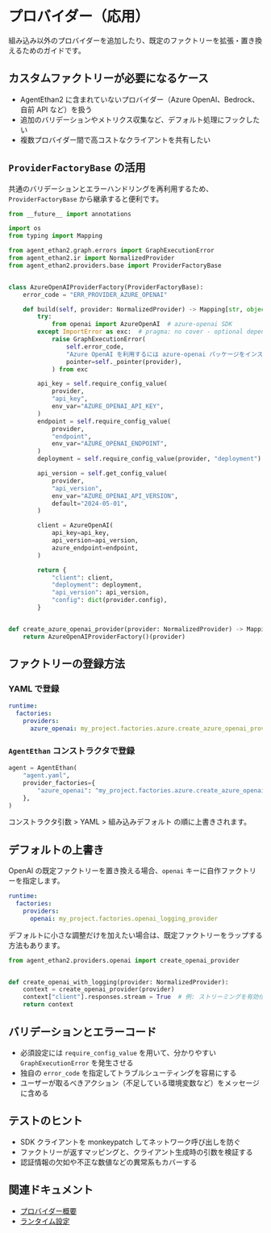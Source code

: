 # プロバイダー（応用）

組み込み以外のプロバイダーを追加したり、既定のファクトリーを拡張・置き換えるためのガイドです。

## カスタムファクトリーが必要になるケース

- AgentEthan2 に含まれていないプロバイダー（Azure OpenAI、Bedrock、自前 API など）を扱う
- 追加のバリデーションやメトリクス収集など、デフォルト処理にフックしたい
- 複数プロバイダー間で高コストなクライアントを共有したい

## `ProviderFactoryBase` の活用

共通のバリデーションとエラーハンドリングを再利用するため、`ProviderFactoryBase` から継承すると便利です。

```python
from __future__ import annotations

import os
from typing import Mapping

from agent_ethan2.graph.errors import GraphExecutionError
from agent_ethan2.ir import NormalizedProvider
from agent_ethan2.providers.base import ProviderFactoryBase


class AzureOpenAIProviderFactory(ProviderFactoryBase):
    error_code = "ERR_PROVIDER_AZURE_OPENAI"

    def build(self, provider: NormalizedProvider) -> Mapping[str, object]:
        try:
            from openai import AzureOpenAI  # azure-openai SDK
        except ImportError as exc:  # pragma: no cover - optional dependency
            raise GraphExecutionError(
                self.error_code,
                "Azure OpenAI を利用するには azure-openai パッケージをインストールしてください。",
                pointer=self._pointer(provider),
            ) from exc

        api_key = self.require_config_value(
            provider,
            "api_key",
            env_var="AZURE_OPENAI_API_KEY",
        )
        endpoint = self.require_config_value(
            provider,
            "endpoint",
            env_var="AZURE_OPENAI_ENDPOINT",
        )
        deployment = self.require_config_value(provider, "deployment")

        api_version = self.get_config_value(
            provider,
            "api_version",
            env_var="AZURE_OPENAI_API_VERSION",
            default="2024-05-01",
        )

        client = AzureOpenAI(
            api_key=api_key,
            api_version=api_version,
            azure_endpoint=endpoint,
        )

        return {
            "client": client,
            "deployment": deployment,
            "api_version": api_version,
            "config": dict(provider.config),
        }


def create_azure_openai_provider(provider: NormalizedProvider) -> Mapping[str, object]:
    return AzureOpenAIProviderFactory()(provider)
```

## ファクトリーの登録方法

### YAML で登録

```yaml
runtime:
  factories:
    providers:
      azure_openai: my_project.factories.azure.create_azure_openai_provider
```

### `AgentEthan` コンストラクタで登録

```python
agent = AgentEthan(
    "agent.yaml",
    provider_factories={
        "azure_openai": "my_project.factories.azure.create_azure_openai_provider",
    },
)
```

コンストラクタ引数 > YAML > 組み込みデフォルト の順に上書きされます。

## デフォルトの上書き

OpenAI の既定ファクトリーを置き換える場合、`openai` キーに自作ファクトリーを指定します。

```yaml
runtime:
  factories:
    providers:
      openai: my_project.factories.openai_logging_provider
```

デフォルトに小さな調整だけを加えたい場合は、既定ファクトリーをラップする方法もあります。

```python
from agent_ethan2.providers.openai import create_openai_provider


def create_openai_with_logging(provider: NormalizedProvider):
    context = create_openai_provider(provider)
    context["client"].responses.stream = True  # 例: ストリーミングを有効化
    return context
```

## バリデーションとエラーコード

- 必須設定には `require_config_value` を用いて、分かりやすい `GraphExecutionError` を発生させる
- 独自の `error_code` を指定してトラブルシューティングを容易にする
- ユーザーが取るべきアクション（不足している環境変数など）をメッセージに含める

## テストのヒント

- SDK クライアントを monkeypatch してネットワーク呼び出しを防ぐ
- ファクトリーが返すマッピングと、クライアント生成時の引数を検証する
- 認証情報の欠如や不正な数値などの異常系もカバーする

## 関連ドキュメント

- [プロバイダー概要](./providers.md)
- [ランタイム設定](./runtime-config.md)
